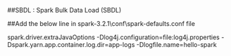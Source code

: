 ##SBDL : Spark Bulk Data Load (SBDL)

##Add the below line in spark-3.2.1\conf\spark-defaults.conf file

spark.driver.extraJavaOptions -Dlog4j.configuration=file:log4j.properties -Dspark.yarn.app.container.log.dir=app-logs -Dlogfile.name=hello-spark
